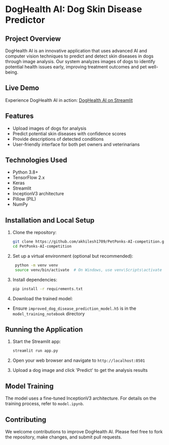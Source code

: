 # DogHealth AI: Dog Skin Disease Predictor

## Project Overview

DogHealth AI is an innovative application that uses advanced AI and computer vision techniques to predict and detect skin diseases in dogs through image analysis. Our system analyzes images of dogs to identify potential health issues early, improving treatment outcomes and pet well-being.

## Live Demo

Experience DogHealth AI in action: [DogHealth AI on Streamlit](https://petponks-ai-competition-uc5xwa6ltapejqlradodcu.streamlit.app/)

## Features

- Upload images of dogs for analysis
- Predict potential skin diseases with confidence scores
- Provide descriptions of detected conditions
- User-friendly interface for both pet owners and veterinarians

## Technologies Used

- Python 3.8+
- TensorFlow 2.x
- Keras
- Streamlit
- InceptionV3 architecture
- Pillow (PIL)
- NumPy

## Installation and Local Setup

1. Clone the repository:

    ```sh
    git clone https://github.com/akhilesh1709/PetPonks-AI-competition.git
    cd PetPonks-AI-competition
    ```
2. Set up a virtual environment (optional but recommended):
   ```sh
    python -m venv venv
    source venv/bin/activate  # On Windows, use venv\Scripts\activate
    ```
3. Install dependencies:
   ```sh
   pip install -r requirements.txt
   ```
4. Download the trained model:
- Ensure `improved_dog_disease_prediction_model.h5` is in the `model_training_notebook` directory

## Running the Application

1. Start the Streamlit app:
   ```sh
   streamlit run app.py
   ```
2. Open your web browser and navigate to `http://localhost:8501`

3. Upload a dog image and click 'Predict' to get the analysis results

## Model Training

The model uses a fine-tuned InceptionV3 architecture. For details on the training process, refer to `model.ipynb`.

## Contributing

We welcome contributions to improve DogHealth AI. Please feel free to fork the repository, make changes, and submit pull requests.
